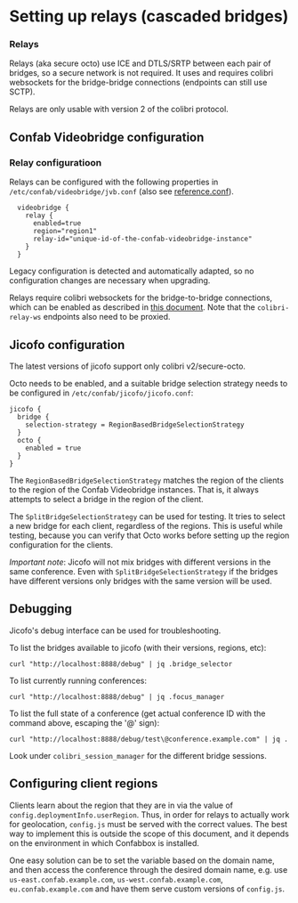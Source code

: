 # Setting up relays (cascaded bridges)

### Relays
Relays (aka secure octo) use ICE and DTLS/SRTP between each pair of bridges, so a secure
network is not required. It uses and requires colibri websockets for the
bridge-bridge connections (endpoints can still use SCTP).

Relays are only usable with version 2 of the colibri protocol.

## Confab Videobridge configuration

### Relay configuratioon
Relays can be configured with the following properties in `/etc/confab/videobridge/jvb.conf` (also see
[reference.conf](https://github.com/confab/confab-videobridge/blob/master/jvb/src/main/resources/reference.conf#L132)).
```
  videobridge {
    relay {
      enabled=true
      region="region1"
      relay-id="unique-id-of-the-confab-videobridge-instance"
    }
  }
```

Legacy configuration is detected and automatically adapted, so no configuration changes are necessary when upgrading.

Relays require colibri websockets for the bridge-to-bridge connections, which can be enabled as described in
[this document](https://github.com/confab/confab-videobridge/blob/master/doc/web-sockets.md). Note that the `colibri-relay-ws`
endpoints also need to be proxied.

## Jicofo configuration
The latest versions of jicofo support only colibri v2/secure-octo.

Octo needs to be enabled, and a suitable bridge selection strategy needs to be configured in `/etc/confab/jicofo/jicofo.conf`:

```
jicofo {
  bridge {
    selection-strategy = RegionBasedBridgeSelectionStrategy
  }
  octo {
    enabled = true
  }
}
```

The `RegionBasedBridgeSelectionStrategy` matches the region of the clients to
the region of the Confab Videobridge instances. That is, it always attempts to select a bridge
in the region of the client.

The `SplitBridgeSelectionStrategy` can be used for testing. It tries to select a new bridge 
for each client, regardless of the regions. This is useful while testing, because you can 
verify that Octo works before setting up the region configuration for the clients.

*Important note*: Jicofo will not mix bridges with different versions in the same conference. Even with
`SplitBridgeSelectionStrategy` if the bridges have different versions only bridges with the same version will be used.

## Debugging
Jicofo's debug interface can be used for troubleshooting.

To list the bridges available to jicofo (with their versions, regions, etc):
```commandline
curl "http://localhost:8888/debug" | jq .bridge_selector
```

To list currently running conferences:
```commandline
curl "http://localhost:8888/debug" | jq .focus_manager
```

To list the full state of a conference (get actual conference ID with the command above, escaping the '@' sign):
```commandline
curl "http://localhost:8888/debug/test\@conference.example.com" | jq .
```

Look under `colibri_session_manager` for the different bridge sessions.


## Configuring client regions
Clients learn about the region that they are in via the value of
`config.deploymentInfo.userRegion`. Thus, in order for relays to actually work
for geolocation, `config.js` must be served with the correct values. The best
way to implement this is outside the scope of this document, and it depends on
the environment in which Confabbox is installed.

One easy solution can be to set the variable based on the domain name, and then
access the conference through the desired domain name, e.g. use
`us-east.confab.example.com`, `us-west.confab.example.com`,
`eu.confab.example.com` and have them serve custom versions of `config.js`.
